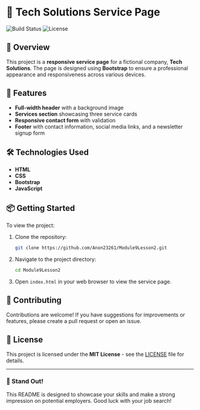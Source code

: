 # 🌟 Tech Solutions Service Page

![Build Status](https://img.shields.io/badge/build-passing-brightgreen) ![License](https://img.shields.io/badge/license-MIT-blue)

## 🚀 Overview
This project is a **responsive service page** for a fictional company, **Tech Solutions**. The page is designed using **Bootstrap** to ensure a professional appearance and responsiveness across various devices.

## 🎨 Features
- **Full-width header** with a background image
- **Services section** showcasing three service cards
- **Responsive contact form** with validation
- **Footer** with contact information, social media links, and a newsletter signup form

## 🛠️ Technologies Used
- **HTML**
- **CSS**
- **Bootstrap**
- **JavaScript**

## 📦 Getting Started
To view the project:
1. Clone the repository:
   ```bash
   git clone https://github.com/Anon23261/Module9Lesson2.git
   ```
2. Navigate to the project directory:
   ```bash
   cd Module9Lesson2
   ```
3. Open `index.html` in your web browser to view the service page.

## 🤝 Contributing
Contributions are welcome! If you have suggestions for improvements or features, please create a pull request or open an issue.

## 📄 License
This project is licensed under the **MIT License** - see the [LICENSE](LICENSE) file for details.

---

### 🌟 Stand Out!
This README is designed to showcase your skills and make a strong impression on potential employers. Good luck with your job search!
